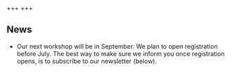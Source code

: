 +++
+++

## News

- Our next workshop will be in September. We plan to open registration before
  July. The best way to make sure we inform you once registration opens, is to
  subscribe to our newsletter (below).
